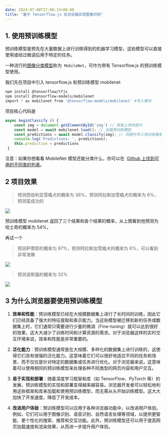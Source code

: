 ```yaml
---
date: 2024-07-08T17:08:13+08:00
title: "基于 Tensorflow.js 在浏览器实现图像识别"
---
```


## 1\. 使用预训练模型

预训练模型是预先在大量数据上进行训练得到的机器学习模型，这些模型可以直接使用或经过微调后用于特定的任务。

一种流行的[图像分类模型](https://so.csdn.net/so/search?q=%E5%9B%BE%E5%83%8F%E5%88%86%E7%B1%BB%E6%A8%A1%E5%9E%8B&spm=1001.2101.3001.7020)称为  `MobileNet`，可作为带有 Tensorflow.js 的预训练模型使用。

我们先在项目中引入 tensorflow.js 和预训练模型 mobilenet

```bash
npm install @tensorflow/tfjs
npm install @tensorflow-models/mobilenet
import * as mobilenet from '@tensorflow-models/mobilenet' #导入模块
```

项目核心代码是

```js
async beginClassify () {
    const img = document.getElementById('img') // 获取上传的图片
    const model = await mobilenet.load(); // 加载预训练模型
    const predictions = await model.classify(img); // 将图片传入预训练模型，并返回预测结果
    console.log('Predictions: ', predictions);
    this.prediction = predictions
 }

```

注意：如果你想看看 MobileNet 模型还能分类什么，你可以在  [Github 上找到可用的不同类的列表](https://github.com/tensorflow/tfjs-examples/blob/master/mobilenet/imagenet_classes.js)。

## 2 项目效果

> 预测西伯利亚雪橇犬的概率为 36%，预测阿拉斯加雪橇犬的概率为 6%，预测蛮成功的

<img src="./imgs/196/01.awebp" />

预训练模型 mobilenet 返回了三个结果和各个结果的概率，从上图看到他预测为哈士奇的概率为 54%，

再试一个

> 预测萨摩耶的概率为 97%，预测阿拉斯加雪橇犬的概率为 6%，可以看到非常准确

<img src="./imgs/196/02.awebp" />

> 预测波斯猫的概率为 32%

<img src="./imgs/196/03.awebp" />

## 3 为什么浏览器要使用预训练模型

1. **效率和性能**：预训练模型已经在大规模数据集上进行了长时间的训练，因此它们已经具备了强大的特征提取和表示能力。当这些模型被迁移到新的任务或数据集上时，它们通常只需要进行少量的微调（Fine-tuning）就可以达到很好的效果，这大大减少了训练时间和计算资源的需求。对于浏览器这样的实时交互环境来说，效率和性能是非常重要的。

2. **泛化能力**：预训练模型通常是在大规模、多样化的数据集上进行训练的，这使得它们具有很强的泛化能力。这意味着它们可以很好地适应不同的任务和场景，而不仅仅是针对特定的数据集或任务进行优化。对于浏览器来说，这意味着可以使用相同的预训练模型来处理各种不同类型的网页内容和用户交互。

3. **易于实现和部署**：随着深度学习框架和库（如 TensorFlow、PyTorch 等）的发展，预训练模型的实现和部署变得越来越容易。浏览器开发者可以轻松地利用这些框架和库来加载和使用预训练模型，而无需从头开始训练模型。这大大加快了开发速度，降低了开发成本。

4. **改进用户体验**：预训练模型可以应用于各种浏览器功能中，以改进用户体验。例如，它们可以用于图像识别、语音识别、自然语言处理等领域，以提供更智能、更个性化的搜索、推荐和交互功能。此外，预训练模型还可以用于提高网页加载速度和渲染效果，从而进一步提升用户体验。
